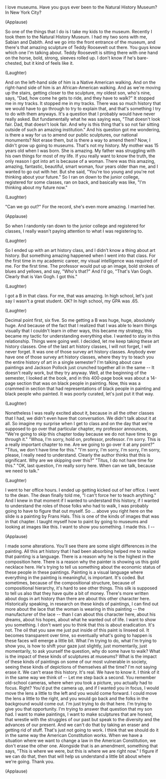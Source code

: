 
I love museums.
Have you guys ever been
to the Natural History Museum?
In New York City?

(Applause)

So one of the things that I do
is I take my kids to the museum.
Recently I took them
to the Natural History Museum.
I had my two sons with me,
Sabian and Dabith.
And we go into the front
entrance of the museum,
and there&#39;s that amazing sculpture
of Teddy Roosevelt out there.
You guys know which one I&#39;m talking about.
Teddy Roosevelt is sitting there
with one hand on the horse,
bold, strong, sleeves rolled up.
I don&#39;t know if he&#39;s bare-chested,
but it kind of feels like it.

(Laughter)

And on the left-hand side of him
is a Native American walking.
And on the right-hand side of him
is an African-American walking.
And as we&#39;re moving up the stairs,
getting closer to the sculpture,
my oldest son, who&#39;s nine, says,
&quot;Dad, how come he gets to ride,
and they have to walk?&quot;
It stopped me in my tracks.
It stopped me in my tracks.
There was so much history
that we would have to go through
to try to explain that,
and that&#39;s something
I try to do with them anyways.
It&#39;s a question that I probably
would have never really asked.
But fundamentally what he was saying was,
&quot;That doesn&#39;t look fair.
Dad, that doesn&#39;t look fair.
And why is this thing that&#39;s so not fair
sitting outside
of such an amazing institution.&quot;
And his question got me wondering,
is there a way for us
to amend our public sculptures,
our national monuments?
Not erase them,
but is there a way to amend them?
Now, I didn&#39;t grow up going to museums.
That&#39;s not my history.
My mother was 15 years old
when I was born.
She is amazing.
My father was struggling
with his own things
for most of my life.
If you really want to know the truth,
the only reason I got into art
is because of a woman.
There was this amazing, amazing,
fantastic, beautiful, smart woman,
four years older than me,
and I wanted to go out with her.
But she said, &quot;You&#39;re too young
and you&#39;re not thinking
about your future.&quot;
So I ran on down to the junior college,
registered for some classes,
ran on back,
and basically was like,
&quot;I&#39;m thinking about my future now.&quot;

(Laughter)

&quot;Can we go out?&quot;
For the record, she&#39;s even more amazing.
I married her.

(Applause)

So when I randomly ran down
to the junior college
and registered for classes,
I really wasn&#39;t paying attention
to what I was registering to.

(Laughter)

So I ended up with an art history class,
and I didn&#39;t know a thing
about art history.
But something amazing happened
when I went into that class.
For the first time in my academic career,
my visual intelligence was required of me.
For the first time.
The professor would put up an image,
bold strokes of blues and yellows,
and say, &quot;Who&#39;s that?&quot;
And I&#39;d go, &quot;That&#39;s Van Gogh.
Clearly that is Van Gogh.
I got this.&quot;

(Laughter)

I got a B in that class.
For me, that was amazing.
In high school, let&#39;s just say
I wasn&#39;t a great student. OK?
In high school, my GPA was .65.

(Laughter)

Decimal point first, six five.
So me getting a B was huge, huge,
absolutely huge.
And because of the fact that I realized
that I was able to learn things visually
that I couldn&#39;t learn in other ways,
this became my strategy,
this became my tactic
for understanding everything else.
I wanted to stay in this relationship.
Things were going well.
I decided, let me keep taking
these art history classes.
One of the last art history classes,
I will not forget, I will never forget.
It was one of those survey
art history classes.
Anybody ever have one of those
survey art history classes,
where they try to teach you
the entire history of art
in a single semester?
I&#39;m talking about cave paintings
and Jackson Pollock
just crunched together all in the same --
It doesn&#39;t really work,
but they try anyway.
Well, at the beginning of the semester,
I looked at the book,
and in this 400-page book
was about a 14-page section
that was on black people in painting.
Now, this was a crammed in section
that had representations
of black people in painting
and black people who painted.
It was poorly curated,
let&#39;s just put it that way.

(Laughter)

Nonetheless I was really excited about it,
because in all
the other classes that I had,
we didn&#39;t even have that conversation.
We didn&#39;t talk about it at all.
So imagine my surprise
when I get to class
and on the day that we&#39;re supposed
to go over that particular chapter,
my professor announces,
&quot;We&#39;re going to skip this chapter today
because we do not have time
to go through it.&quot;
&quot;Whoa, I&#39;m sorry,
hold on, professor, professor.
I&#39;m sorry. This is a really
important chapter to me.
Are we going to go over it at any point?&quot;
&quot;Titus, we don&#39;t have time for this.&quot;
&quot;I&#39;m sorry, I&#39;m sorry,
I&#39;m sorry, I&#39;m sorry,
please, I really need to understand.
Clearly the author thinks
that this is significant.
Why are we skipping over this?&quot;
&quot;Titus, I do not have time for this.&quot;
&quot;OK, last question, I&#39;m really sorry here.
When can we talk,
because we need to talk.&quot;

(Laughter)

I went to her office hours.
I ended up getting kicked
out of her office.
I went to the dean.
The dean finally told me,
&quot;I can&#39;t force her to teach anything.&quot;
And I knew in that moment
if I wanted to understand this history,
if I wanted to understand the roles
of those folks who had to walk,
I was probably going
to have to figure that out myself.
So ...
above you right here on the slide
is a painting by Frans Hals.
This is one of the kinds of images
that was in that chapter.
I taught myself how to paint
by going to museums
and looking at images like this.
I want to show you something.
I made this.
I --

(Applause)

I made some alterations.
You&#39;ll see there are
some slight differences in the painting.
All this art history
that I had been absorbing
helped me to realize
that painting is a language.
There is a reason
why he is the highest
in the composition here.
There is a reason
why the painter is showing us
this gold necklace here.
He&#39;s trying to tell us something
about the economic status
of these people in these paintings.
Painting is a visual language
where everything in the painting
is meaningful, is important.
It&#39;s coded.
But sometimes, because
of the compositional structure,
because of compositional hierarchy,
it&#39;s hard to see other things.
This silk is supposed to tell us also
that they have quite a bit of money.
There&#39;s more written
about dogs in art history
than there are about
this other character here.
Historically speaking,
in research on these kinds of paintings,
I can find out more about the lace
that the woman is wearing
in this painting --
the manufacturer of the lace --
than I can about this character here,
about his dreams, about his hopes,
about what he wanted out of life.
I want to show you something.
I don&#39;t want you to think
that this is about eradication.
It&#39;s not.
The oil that you saw me
just put inside of this paint
is linseed oil.
It becomes transparent over time,
so eventually what&#39;s going to happen
is these faces
will emerge a little bit.
What I&#39;m trying to do,
what I&#39;m trying to show you,
is how to shift your gaze just slightly,
just momentarily,
just momentarily,
to ask yourself the question,
why do some have to walk?
What is the impact of these kinds
of sculptures at museums?
What is the impact
of these kinds of paintings
on some of our most vulnerable in society,
seeing these kinds of depictions
of themselves all the time?
I&#39;m not saying erase it.
We can&#39;t erase this history.
It&#39;s real. We have to know it.
I think of it in the same way
we think of --
Let me step back a second.
You remember old-school cameras,
where when you took a picture,
you actually had to focus. Right?
You&#39;d put the camera up,
and if I wanted you in focus,
I would move the lens a little to the left
and you would come forward.
I could move the lens
a little to the right,
and you would go back and the folks
in the background would come out.
I&#39;m just trying to do that here.
I&#39;m trying to give you that opportunity.
I&#39;m trying to answer that question
that my son had.
I want to make paintings,
I want to make sculptures
that are honest,
that wrestle with
the struggles of our past
but speak to the diversity
and the advances of our present.
And we can&#39;t do that by taking an eraser
and getting rid of stuff.
That&#39;s just not going to work.
I think that we should
do it in the same way
the American Constitution works.
When we have a situation
where we want to change
a law in the American Constitution,
we don&#39;t erase the other one.
Alongside that is an amendment,
something that says,
&quot;This is where we were,
but this is where we are right now.&quot;
I figure if we can do that,
then that will help us
understand a little bit
about where we&#39;re going.
Thank you.

(Applause)

